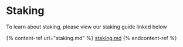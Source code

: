 # Staking

To learn about staking, please view our staking guide linked below

{% content-ref url="staking.md" %}
[staking.md](staking.md)
{% endcontent-ref %}

